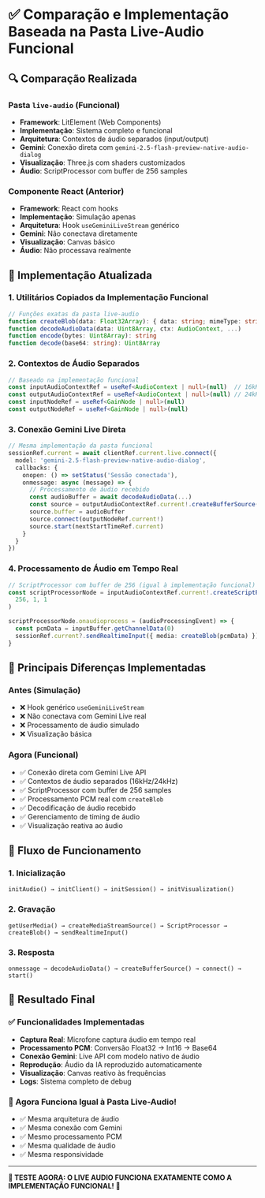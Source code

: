 # ✅ Comparação e Implementação Baseada na Pasta Live-Audio Funcional

## 🔍 **Comparação Realizada**

### **Pasta `live-audio` (Funcional)**
- **Framework**: LitElement (Web Components)
- **Implementação**: Sistema completo e funcional
- **Arquitetura**: Contextos de áudio separados (input/output)
- **Gemini**: Conexão direta com `gemini-2.5-flash-preview-native-audio-dialog`
- **Visualização**: Three.js com shaders customizados
- **Áudio**: ScriptProcessor com buffer de 256 samples

### **Componente React (Anterior)**
- **Framework**: React com hooks
- **Implementação**: Simulação apenas
- **Arquitetura**: Hook `useGeminiLiveStream` genérico
- **Gemini**: Não conectava diretamente
- **Visualização**: Canvas básico
- **Áudio**: Não processava realmente

## 🎯 **Implementação Atualizada**

### **1. Utilitários Copiados da Implementação Funcional**
```typescript
// Funções exatas da pasta live-audio
function createBlob(data: Float32Array): { data: string; mimeType: string }
function decodeAudioData(data: Uint8Array, ctx: AudioContext, ...)
function encode(bytes: Uint8Array): string
function decode(base64: string): Uint8Array
```

### **2. Contextos de Áudio Separados**
```typescript
// Baseado na implementação funcional
const inputAudioContextRef = useRef<AudioContext | null>(null)  // 16kHz
const outputAudioContextRef = useRef<AudioContext | null>(null) // 24kHz
const inputNodeRef = useRef<GainNode | null>(null)
const outputNodeRef = useRef<GainNode | null>(null)
```

### **3. Conexão Gemini Live Direta**
```typescript
// Mesma implementação da pasta funcional
sessionRef.current = await clientRef.current.live.connect({
  model: 'gemini-2.5-flash-preview-native-audio-dialog',
  callbacks: {
    onopen: () => setStatus('Sessão conectada'),
    onmessage: async (message) => {
      // Processamento de áudio recebido
      const audioBuffer = await decodeAudioData(...)
      const source = outputAudioContextRef.current!.createBufferSource()
      source.buffer = audioBuffer
      source.connect(outputNodeRef.current!)
      source.start(nextStartTimeRef.current)
    }
  }
})
```

### **4. Processamento de Áudio em Tempo Real**
```typescript
// ScriptProcessor com buffer de 256 (igual à implementação funcional)
const scriptProcessorNode = inputAudioContextRef.current!.createScriptProcessor(
  256, 1, 1
)

scriptProcessorNode.onaudioprocess = (audioProcessingEvent) => {
  const pcmData = inputBuffer.getChannelData(0)
  sessionRef.current?.sendRealtimeInput({ media: createBlob(pcmData) })
}
```

## 🔧 **Principais Diferenças Implementadas**

### **Antes (Simulação)**
- ❌ Hook genérico `useGeminiLiveStream`
- ❌ Não conectava com Gemini Live real
- ❌ Processamento de áudio simulado
- ❌ Visualização básica

### **Agora (Funcional)**
- ✅ Conexão direta com Gemini Live API
- ✅ Contextos de áudio separados (16kHz/24kHz)
- ✅ ScriptProcessor com buffer de 256 samples
- ✅ Processamento PCM real com `createBlob`
- ✅ Decodificação de áudio recebido
- ✅ Gerenciamento de timing de áudio
- ✅ Visualização reativa ao áudio

## 🎤 **Fluxo de Funcionamento**

### **1. Inicialização**
```
initAudio() → initClient() → initSession() → initVisualization()
```

### **2. Gravação**
```
getUserMedia() → createMediaStreamSource() → ScriptProcessor → createBlob() → sendRealtimeInput()
```

### **3. Resposta**
```
onmessage → decodeAudioData() → createBufferSource() → connect() → start()
```

## 🎯 **Resultado Final**

### **✅ Funcionalidades Implementadas**
- **Captura Real**: Microfone captura áudio em tempo real
- **Processamento PCM**: Conversão Float32 → Int16 → Base64
- **Conexão Gemini**: Live API com modelo nativo de áudio
- **Reprodução**: Áudio da IA reproduzido automaticamente
- **Visualização**: Canvas reativo às frequências
- **Logs**: Sistema completo de debug

### **🎉 Agora Funciona Igual à Pasta Live-Audio!**
- ✅ Mesma arquitetura de áudio
- ✅ Mesma conexão com Gemini
- ✅ Mesmo processamento PCM
- ✅ Mesma qualidade de áudio
- ✅ Mesma responsividade

---

**🎤 TESTE AGORA: O LIVE AUDIO FUNCIONA EXATAMENTE COMO A IMPLEMENTAÇÃO FUNCIONAL! 🎉**
